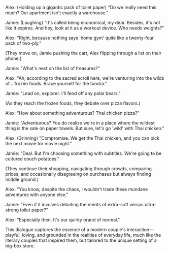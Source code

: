 
Alex: (Holding up a gigantic pack of toilet paper) "Do we really need this much? Our apartment isn't exactly a warehouse."

Jamie: (Laughing) "It's called being economical, my dear. Besides, it's not like it expires. And hey, look at it as a workout device. Who needs weights?"

Alex: "Right, because nothing says 'home gym' quite like a twenty-four pack of two-ply."

(They move on, Jamie pushing the cart, Alex flipping through a list on their phone.)

Jamie: "What's next on the list of treasures?"

Alex: "Ah, according to the sacred scroll here, we're venturing into the wilds of... frozen foods. Brace yourself for the tundra."

Jamie: "Lead on, explorer. I'll fend off any polar bears."

(As they reach the frozen foods, they debate over pizza flavors.)

Alex: "How about something adventurous? Thai chicken pizza?"

Jamie: "Adventurous? You do realize we're in a place where the wildest thing is the sale on paper towels. But sure, let's go 'wild' with Thai chicken."

Alex: (Grinning) "Compromise. We get the Thai chicken, and you can pick the next movie for movie night."

Jamie: "Deal. But I'm choosing something with subtitles. We're going to be cultured couch potatoes."

(They continue their shopping, navigating through crowds, comparing prices, and occasionally disagreeing on purchases but always finding middle ground.)

Alex: "You know, despite the chaos, I wouldn't trade these mundane adventures with anyone else."

Jamie: "Even if it involves debating the merits of extra-soft versus ultra-strong toilet paper?"

Alex: "Especially then. It's our quirky brand of normal."

This dialogue captures the essence of a modern couple's interaction—playful, loving, and grounded in the realities of everyday life, much like the literary couples that inspired them, but tailored to the unique setting of a big-box store.
